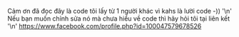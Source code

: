 Cảm ơn đã đọc đây là code tôi lấy từ 1 người khác vì kahs là lười code -)) '\n'
Nếu bạn muốn chỉnh sửa nó mà chưa hiểu về code thì hãy hỏi tôi tại liên kết
'\n' https://www.facebook.com/profile.php?id=100047579678526
